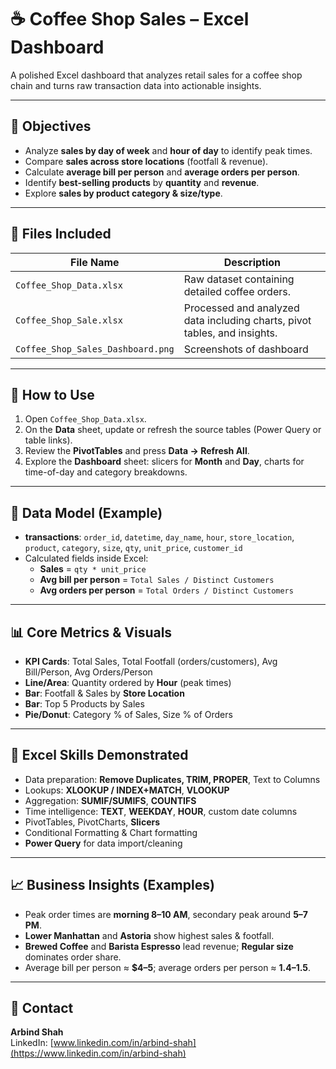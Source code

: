 # ☕ Coffee Shop Sales – Excel Dashboard

A polished Excel dashboard that analyzes retail sales for a coffee shop chain and turns raw transaction data into actionable insights.

---

## 🎯 Objectives
- Analyze **sales by day of week** and **hour of day** to identify peak times.
- Compare **sales across store locations** (footfall & revenue).
- Calculate **average bill per person** and **average orders per person**.
- Identify **best-selling products** by **quantity** and **revenue**.
- Explore **sales by product category & size/type**.

---

## 📁 Files Included

| File Name | Description |
|-----------|-------------|
| `Coffee_Shop_Data.xlsx` | Raw dataset containing detailed coffee orders. |
| `Coffee_Shop_Sale.xlsx` | Processed and analyzed data including charts, pivot tables, and insights. |
| `Coffee_Shop_Sales_Dashboard.png` | Screenshots of dashboard |


---

## 🔧 How to Use
1. Open `Coffee_Shop_Data.xlsx`.
2. On the **Data** sheet, update or refresh the source tables (Power Query or table links).
3. Review the **PivotTables** and press **Data → Refresh All**.
4. Explore the **Dashboard** sheet: slicers for **Month** and **Day**, charts for time-of-day and category breakdowns.

---

## 🧱 Data Model (Example)
- **transactions**: `order_id`, `datetime`, `day_name`, `hour`, `store_location`, `product`, `category`, `size`, `qty`, `unit_price`, `customer_id`
- Calculated fields inside Excel:
  - **Sales** = `qty * unit_price`
  - **Avg bill per person** = `Total Sales / Distinct Customers`
  - **Avg orders per person** = `Total Orders / Distinct Customers`

---

## 📊 Core Metrics & Visuals
- **KPI Cards**: Total Sales, Total Footfall (orders/customers), Avg Bill/Person, Avg Orders/Person
- **Line/Area**: Quantity ordered by **Hour** (peak times)
- **Bar**: Footfall & Sales by **Store Location**
- **Bar**: Top 5 Products by Sales
- **Pie/Donut**: Category % of Sales, Size % of Orders

---

## 🧠 Excel Skills Demonstrated
- Data preparation: **Remove Duplicates, TRIM, PROPER**, Text to Columns
- Lookups: **XLOOKUP / INDEX+MATCH**, **VLOOKUP**
- Aggregation: **SUMIF/SUMIFS**, **COUNTIFS**
- Time intelligence: **TEXT**, **WEEKDAY**, **HOUR**, custom date columns
- PivotTables, PivotCharts, **Slicers**
- Conditional Formatting & Chart formatting
- **Power Query** for data import/cleaning

---


## 📈 Business Insights (Examples)
- Peak order times are **morning 8–10 AM**, secondary peak around **5–7 PM**.
- **Lower Manhattan** and **Astoria** show highest sales & footfall.
- **Brewed Coffee** and **Barista Espresso** lead revenue; **Regular size** dominates order share.
- Average bill per person ≈ **$4–5**; average orders per person ≈ **1.4–1.5**.

---


## 🙋 Contact
**Arbind Shah**  
LinkedIn: [www.linkedin.com/in/arbind-shah](https://www.linkedin.com/in/arbind-shah)
